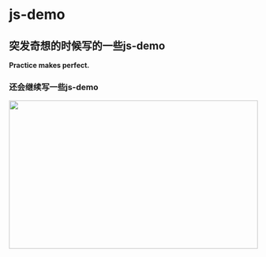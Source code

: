 # js-demo

## 突发奇想的时候写的一些js-demo

   **Practice makes perfect.**

### 还会继续写一些js-demo
<img src="https://images.unsplash.com/photo-1522911715181-6ce196f07c76?ixlib=rb-0.3.5&q=85&fm=jpg&crop=entropy&cs=srgb&ixid=eyJhcHBfaWQiOjIxNTV9&s=43d772fc80774baf43a84c3df62f7eb7" width="100%" height="300">